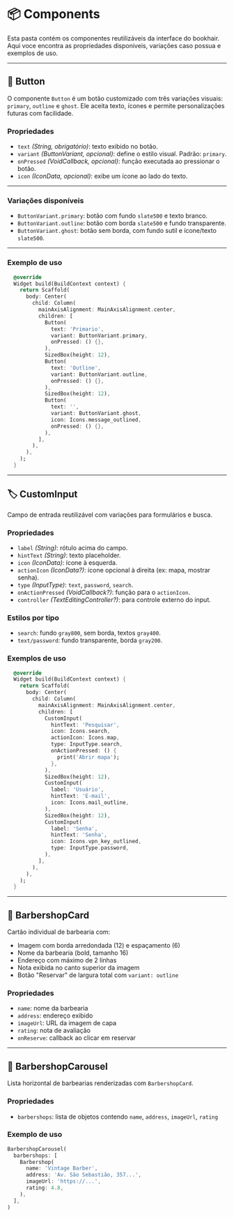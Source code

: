 # 📦 Components

Esta pasta contém os componentes reutilizáveis da interface do bookhair. Aqui voce encontra as propriedades disponiveis, variações caso possua e exemplos de uso.

---

## 🔘 Button

O componente `Button` é um botão customizado com três variações visuais: `primary`, `outline` e `ghost`. Ele aceita texto, ícones e permite personalizações futuras com facilidade.

### Propriedades

- `text` _(String, obrigatório)_: texto exibido no botão.
- `variant` _(ButtonVariant, opcional)_: define o estilo visual. Padrão: `primary`.
- `onPressed` _(VoidCallback, opcional)_: função executada ao pressionar o botão.
- `icon` _(IconData, opcional)_: exibe um ícone ao lado do texto.

---

### Variações disponíveis

- `ButtonVariant.primary`: botão com fundo `slate500` e texto branco.
- `ButtonVariant.outline`: botão com borda `slate500` e fundo transparente.
- `ButtonVariant.ghost`: botão sem borda, com fundo sutil e ícone/texto `slate500`.

---

### Exemplo de uso

```dart
  @override
  Widget build(BuildContext context) {
    return Scaffold(
      body: Center(
        child: Column(
          mainAxisAlignment: MainAxisAlignment.center,
          children: [
            Button(
              text: 'Primario',
              variant: ButtonVariant.primary,
              onPressed: () {},
            ),
            SizedBox(height: 12),
            Button(
              text: 'Outline',
              variant: ButtonVariant.outline,
              onPressed: () {},
            ),
            SizedBox(height: 12),
            Button(
              text: '',
              variant: ButtonVariant.ghost,
              icon: Icons.message_outlined,
              onPressed: () {},
            ),
          ],
        ),
      ),
    );
  }
```

---

## 🏷️ CustomInput

Campo de entrada reutilizável com variações para formulários e busca.

### Propriedades

- `label` _(String)_: rótulo acima do campo.
- `hintText` _(String)_: texto placeholder.
- `icon` _(IconData)_: ícone à esquerda.
- `actionIcon` _(IconData?)_: ícone opcional à direita (ex: mapa, mostrar senha).
- `type` _(InputType)_: `text`, `password`, `search`.
- `onActionPressed` _(VoidCallback?)_: função para o `actionIcon`.
- `controller` _(TextEditingController?)_: para controle externo do input.

### Estilos por tipo

- `search`: fundo `gray800`, sem borda, textos `gray400`.
- `text/password`: fundo transparente, borda `gray200`.

### Exemplos de uso

```dart
  @override
  Widget build(BuildContext context) {
    return Scaffold(
      body: Center(
        child: Column(
          mainAxisAlignment: MainAxisAlignment.center,
          children: [
            CustomInput(
              hintText: 'Pesquisar',
              icon: Icons.search,
              actionIcon: Icons.map,
              type: InputType.search,
              onActionPressed: () {
                print('Abrir mapa');
              },
            ),
            SizedBox(height: 12),
            CustomInput(
              label: 'Usuário',
              hintText: 'E-mail',
              icon: Icons.mail_outline,
            ),
            SizedBox(height: 12),
            CustomInput(
              label: 'Senha',
              hintText: 'Senha',
              icon: Icons.vpn_key_outlined,
              type: InputType.password,
            ),
          ],
        ),
      ),
    );
  }
```

---

## 💈 BarbershopCard

Cartão individual de barbearia com:

- Imagem com borda arredondada (12) e espaçamento (6)
- Nome da barbearia (bold, tamanho 16)
- Endereço com máximo de 2 linhas
- Nota exibida no canto superior da imagem
- Botão "Reservar" de largura total com `variant: outline`

### Propriedades

- `name`: nome da barbearia
- `address`: endereço exibido
- `imageUrl`: URL da imagem de capa
- `rating`: nota de avaliação
- `onReserve`: callback ao clicar em reservar

---

## 🧭 BarbershopCarousel

Lista horizontal de barbearias renderizadas com `BarbershopCard`.

### Propriedades

- `barbershops`: lista de objetos contendo `name`, `address`, `imageUrl`, `rating`

### Exemplo de uso

```dart
BarbershopCarousel(
  barbershops: [
    Barbershop(
      name: 'Vintage Barber',
      address: 'Av. São Sebastião, 357...',
      imageUrl: 'https://...',
      rating: 4.8,
    ),
  ],
)
```
